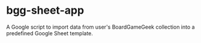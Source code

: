 # bgg-sheet-app
A Google script to import data from user's BoardGameGeek collection into a predefined Google Sheet template.
